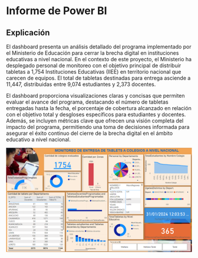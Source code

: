 # Informe de Power BI

## Explicación
 El dashboard presenta un análisis detallado del programa implementado por el Ministerio de Educación para cerrar la brecha digital en instituciones educativas a nivel nacional. En el contexto de este proyecto, el Ministerio ha desplegado personal de monitoreo con el objetivo principal de distribuir tabletas a 1,754 Instituciones Educativas (IIEE) en territorio nacional que carecen de equipos. El total de tabletas destinadas para entrega asciende a 11,447, distribuidas entre 9,074 estudiantes y 2,373 docentes.

 El dashboard proporciona visualizaciones claras y concisas que permiten evaluar el avance del programa, destacando el número de tabletas entregadas hasta la fecha, el porcentaje de cobertura alcanzado en relación con el objetivo total y desgloses específicos para estudiantes y docentes. Además, se incluyen métricas clave que ofrecen una visión completa del impacto del programa, permitiendo una toma de decisiones informada para asegurar el éxito continuo del cierre de la brecha digital en el ámbito educativo a nivel nacional.
 
![Alt text](image.png)
